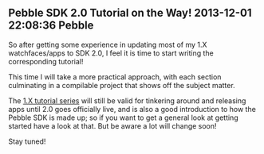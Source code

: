 Pebble SDK 2.0 Tutorial on the Way!
2013-12-01 22:08:36
Pebble
---

So after getting some experience in updating most of my 1.X watchfaces/apps to SDK 2.0, I feel it is time to start writing the corresponding tutorial!

This time I will take a more practical approach, with each section culminating in a compilable project that shows off the subject matter.

The <a title="Pebble SDK Tutorial" href="http://ninedof.wordpress.com/pebble-sdk-tutorial/">1.X tutorial series</a> will still be valid for tinkering around and releasing apps until 2.0 goes officially live, and is also a good introduction to how the Pebble SDK is made up; so if you want to get a general look at getting started have a look at that. But be aware a lot will change soon!

Stay tuned!

